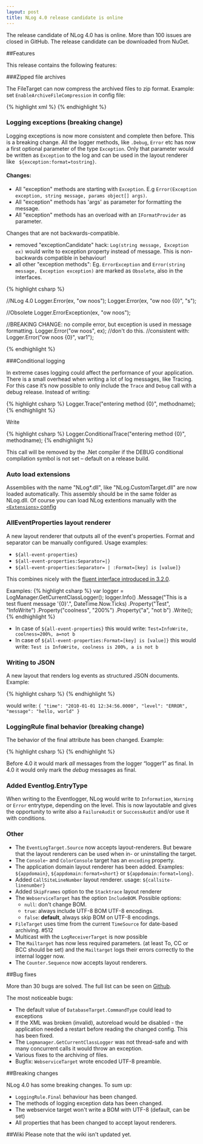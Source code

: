 ```yaml
---
layout: post
title: NLog 4.0 release candidate is online
---
```


The release candidate of NLog 4.0 has is online. More than 100 issues are closed in GitHub. The release candidate can be downloaded from NuGet. 

##Features

This release contains the following features:



###Zipped file archives

The FileTarget can now compress the archived files to zip format. 
Example: set `EnableArchiveFileCompression` in config file:

{% highlight xml %}
  <target name="file" xsi:type="File"
      layout="${longdate} ${logger} ${message}" 
      fileName="${basedir}/logs/logfile.txt" 
      archiveFileName="${basedir}/archives/log.{#}.txt"
      archiveEvery="Day"
      archiveNumbering="Rolling"
      maxArchiveFiles="7"
    enableArchiveFileCompression="true" />
{% endhighlight %}


### Logging exceptions (**breaking change**)

Logging exceptions is now more consistent and complete then before. This is a breaking change.
All the logger methods, like `.Debug`, `Error` etc has now a first optional parameter of the type `Exception`. Only that parameter would be written as `Exception` to the log and can be used in the layout renderer like ` ${exception:format=tostring}`. 

#### Changes:

*	All "exception" methods are starting with `Exception`. E.g `Error(Exception exception, string message, params object[] args)`.
*	All "exception" methods has 'args' as parameter for formatting the message.
*	All "exception" methods has an overload with an `IFormatProvider` as parameter.

Changes that are not backwards-compatible.
*	removed "exceptionCandidate" hack: `Log(string message, Exception ex)` would write to exception property instead of message. This is non-backwards compatible in behaviour!
*	all other "exception methods": Eg. `ErrorException` and `Error(string message, Exception exception)` are marked as `Obsolete`, also in the interfaces. 

{% highlight csharp %}

//NLog 4.0
Logger.Error(ex, "ow noos");
Logger.Error(ex, "ow noo {0}", "s");

//Obsolete
Logger.ErrorException(ex, "ow noos");

//BREAKING CHANGE: no compile error, but exception is used in message formatting.
Logger.Error("ow noos", ex); //don't do this.
//consistent with:
Logger.Error("ow noos {0}", var1");

{% endhighlight %}

###Conditional logging

In extreme cases logging could affect the performance of your application. There is a small overhead when writing a lot of log messages, like Tracing.
For this case it’s now possible to only include the `Trace` and `Debug` call with a debug release. 
Instead of writing:

{% highlight csharp %}
Logger.Trace("entering method {0}", methodname);
{% endhighlight %}

Write

{% highlight csharp %}
Logger.ConditionalTrace("entering method {0}", methodname);
{% endhighlight %}

This call will be removed by the .Net compiler if the DEBUG conditional compilation symbol is not set – default on a release build.

### Auto load extensions

Assemblies with the name "NLog*.dll", like "NLog.CustomTarget.dll" are now loaded automatically. This assembly should be in the same folder as NLog.dll.
Of course you can load NLog extentions manually with the [`<Extensions>` config]( https://github.com/nlog/nlog/wiki/How-to-write-a-Target#how-to-use-the-newly-created-target)

### AllEventProperties layout renderer

A new layout renderer that outputs all of the event's properties. Format and separator can be manually configured.
Usage examples:

*	`${all-event-properties}`
*	`${all-event-properties:Separator=|}`
*	`${all-event-properties:Separator= | :Format=[key] is [value]}`

This combines nicely with the [fluent interface introduced in 3.2.0](http://nlog-project.org/2015/01/20/have-you-seen-our-new-fluent-interface.html).

Examples:
{% highlight csharp %}
var logger = LogManager.GetCurrentClassLogger();
logger.Info()
    .Message("This is a test fluent message '{0}'.", DateTime.Now.Ticks)
    .Property("Test", "InfoWrite")
    .Property("coolness", "200%")
    .Property("a", "not b")
    .Write();
{% endhighlight %}

* In case of `${all-event-properties}` this would write: `Test=InfoWrite, coolness=200%, a=not b`
* In case of `${all-event-properties:Format=[key] is [value]}` this would write: `Test is InfoWrite, coolness is 200%, a is not b`


### Writing to JSON

A new layout that renders log events as structured JSON documents.
Example:

{% highlight csharp %}
<target name="jsonFile" xsi:type="File" fileName="${logFileNamePrefix}.json">
      <layout xsi:type="JsonLayout">
              <attribute name="time" layout="${longdate}" />
              <attribute name="level" layout="${level:upperCase=true}"/>
              <attribute name="message" layout="${message}" />
       </layout>
</target>
{% endhighlight %}

would write: `{ "time": "2010-01-01 12:34:56.0000", "level": "ERROR", "message": "hello, world" }`

### LoggingRule final behavior (**breaking change**)

The behavior of the final attribute has been changed. Example:

{% highlight csharp %}
<logger name="logger1" level="Debug"  final=true  />
{% endhighlight %}

Before 4.0 it would mark _all_ messages from the logger “logger1” as final. In 4.0 it would only mark the _debug_ messages as final. 

### Added Eventlog.EntryType

When writing to the Eventlogger, NLog would write to `Information`, `Warning` or `Error` entrytype, depending on the level. This is now layoutable and gives the opportunity to write also a `FailureAudit` or `SuccessAudit` and/or use it with conditions.

### Other

* The `EventLogTarget.Source` now accepts layout-renderers. But beware that the layout renderers can be used when in- or uninstalling the target. 
*	The `Console`- and `ColorConsole` target has an `encoding` property.
*	The application domain layout renderer has been added. Examples: `${appdomain}`, `${appdomain:format=short}` or `${appdomain:format=long}`.
*	Added `CallSiteLineNumber` layout renderer. usage: `${callsite-linenumber}`
*	Added `SkipFrames` option to the `Stacktrace` layout renderer
*	The `WebserviceTarget` has the option `IncludeBOM`. Possible options: 
    *	`null`: don't change BOM.
    *	`true`: always include UTF-8 BOM UTF-8 encodings.
    *	`false`: **default**, always skip BOM on UTF-8 encodings.
*	`FileTarget` uses time from the current `TimeSource` for date-based archiving. #512
*	Multicast with the `LogReceiverTarget` is now possible
*	The `Mailtarget` has now less required parameters. (at least To, CC or BCC should be set) and the `Mailtarget` logs their errors correctly to the internal logger now. 
* The `Counter.Sequence` now accepts layout renderers.

##Bug fixes

More than 30 bugs are solved. The full list can be seen on [Github](https://github.com/NLog/NLog/issues?utf8=%E2%9C%93&q=milestone%3A4.0+is%3Aclosed+label%3Abug).

The most noticeable bugs:

*	The default value of `DatabaseTarget.CommandType` could lead to exceptions
*	If the XML was broken (invalid), autoreload would be disabled - the application needed a restart before reading the changed config.  This has been fixed.
*	The `Logmanager.GetCurrentClassLogger` was not thread-safe and with many concurrent calls it would throw an exception.
*	Various fixes to the archiving of files.
*	Bugfix: `WebserviceTarget` wrote encoded UTF-8 preamble.


##Breaking changes

NLog 4.0 has some breaking changes. To sum up:

*	`LoggingRule.Final` behaviour has been changed.
*	The methods of logging exception data has been changed.
*	The webservice target won't write a BOM with UTF-8 (default, can be set)
* All properties that has been changed to accept layout renderers. 

##Wiki
Please note that the wiki isn't updated yet.


